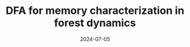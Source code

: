---
title: "DFA for memory characterization in forest dynamics"
date: "2024-07-05"
speaker: "Tristan Williams"
affiliation: "University of Valencia"
link: ""
img: "06_Tristan_ISP_dark"
---